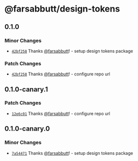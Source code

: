 # @farsabbutt/design-tokens

## 0.1.0

### Minor Changes

- [`42bf258`](https://github.com/bahag-buttf/bahag-design-system/commit/42bf258d1bb599fb56d82075529bd240ac6a5750) Thanks [@farsabbutt](https://github.com/farsabbutt)! - setup design tokens package

### Patch Changes

- [`42bf258`](https://github.com/bahag-buttf/bahag-design-system/commit/42bf258d1bb599fb56d82075529bd240ac6a5750) Thanks [@farsabbutt](https://github.com/farsabbutt)! - configure repo url

## 0.1.0-canary.1

### Patch Changes

- [`12e6c01`](https://github.com/bahag-buttf/bahag-design-system/commit/12e6c01814a1b85b8f923764571fef318c73830e) Thanks [@farsabbutt](https://github.com/farsabbutt)! - configure repo url

## 0.1.0-canary.0

### Minor Changes

- [`7a54471`](https://github.com/bahag-buttf/bahag-design-system/commit/7a544717dbfe6138a27ce31ecddf31204e08480b) Thanks [@farsabbutt](https://github.com/farsabbutt)! - setup design tokens package
